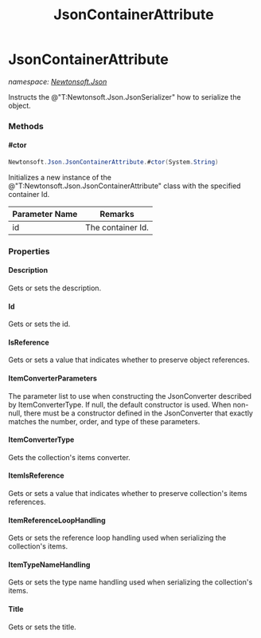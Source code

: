 ﻿---
title: JsonContainerAttribute
---

# JsonContainerAttribute
_namespace: [Newtonsoft.Json](N-Newtonsoft.Json.html)_

Instructs the @"T:Newtonsoft.Json.JsonSerializer" how to serialize the object.

### Methods

#### #ctor
```csharp
Newtonsoft.Json.JsonContainerAttribute.#ctor(System.String)
```
Initializes a new instance of the @"T:Newtonsoft.Json.JsonContainerAttribute" class with the specified container Id.

|Parameter Name|Remarks|
|--------------|-------|
|id|The container Id.|




### Properties

#### Description
Gets or sets the description.
#### Id
Gets or sets the id.
#### IsReference
Gets or sets a value that indicates whether to preserve object references.
#### ItemConverterParameters
The parameter list to use when constructing the JsonConverter described by ItemConverterType.
 If null, the default constructor is used.
 When non-null, there must be a constructor defined in the JsonConverter that exactly matches the number,
 order, and type of these parameters.
#### ItemConverterType
Gets the collection's items converter.
#### ItemIsReference
Gets or sets a value that indicates whether to preserve collection's items references.
#### ItemReferenceLoopHandling
Gets or sets the reference loop handling used when serializing the collection's items.
#### ItemTypeNameHandling
Gets or sets the type name handling used when serializing the collection's items.
#### Title
Gets or sets the title.


